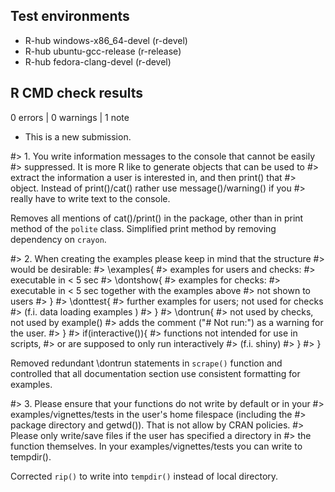 ## Test environments
- R-hub windows-x86_64-devel (r-devel)
- R-hub ubuntu-gcc-release (r-release)
- R-hub fedora-clang-devel (r-devel)

## R CMD check results

0 errors | 0 warnings | 1 note

* This is a new submission.

#> 1. You write information messages to the console that cannot be easily
#> suppressed. It is more R like to generate objects that can be used to
#> extract the information a user is interested in, and then print() that
#> object. Instead of print()/cat() rather use message()/warning() if you
#> really have to write text to the console.

Removes all mentions of cat()/print() in the package, other than in print method of the `polite` class.
Simplified print method by removing dependency on `crayon`.

#> 2. When creating the examples please keep in mind that the structure
#> would be desirable:
#> \examples{
#>     examples for users and checks:
#>     executable in < 5 sec
#>     \dontshow{
#>         examples for checks:
#>         executable in < 5 sec together with the examples above
#>         not shown to users
#>     }
#>     \donttest{
#>         further examples for users; not used for checks
#>         (f.i. data loading examples )
#>     }
#>     \dontrun{
#>         not used by checks, not used by example()
#>         adds the comment ("# Not run:") as a warning for the user.
#>     }
#>     if(interactive()){
#>         functions not intended for use in scripts,
#>         or are supposed to only run interactively
#>         (f.i. shiny)
#>     }
#> }

Removed redundant  \dontrun statements in `scrape()` function and controlled that all 
documentation section use consistent formatting for examples.

#> 3. Please ensure that your functions do not write by default or in your
#> examples/vignettes/tests in the user's home filespace (including the
#> package directory and getwd()). That is not allow by CRAN policies.
#> Please only write/save files if the user has specified a directory in
#> the function themselves. In your examples/vignettes/tests you can write to tempdir().

Corrected `rip()` to write into `tempdir()` instead of local directory.
